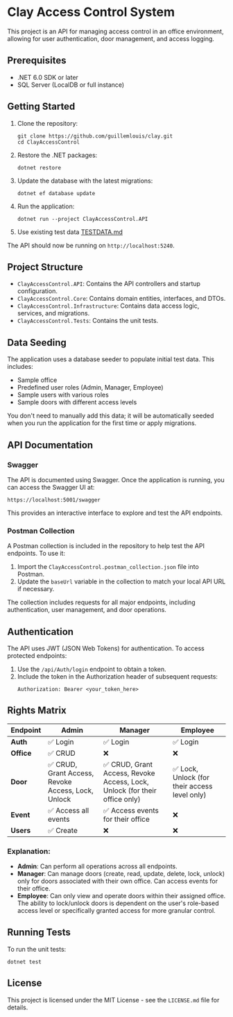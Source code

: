 # Clay Access Control System

This project is an API for managing access control in an office environment, allowing for user authentication, door management, and access logging.

## Prerequisites

- .NET 6.0 SDK or later
- SQL Server (LocalDB or full instance)

## Getting Started

1. Clone the repository:
   ```
   git clone https://github.com/guillemlouis/clay.git
   cd ClayAccessControl
   ```

2. Restore the .NET packages:
   ```
   dotnet restore
   ```

3. Update the database with the latest migrations:
   ```
   dotnet ef database update
   ```

4. Run the application:
   ```
   dotnet run --project ClayAccessControl.API
   ```
5. Use existing test data [TESTDATA.md](TESTDATA.md)

The API should now be running on `http://localhost:5240`.

## Project Structure

- `ClayAccessControl.API`: Contains the API controllers and startup configuration.
- `ClayAccessControl.Core`: Contains domain entities, interfaces, and DTOs.
- `ClayAccessControl.Infrastructure`: Contains data access logic, services, and migrations.
- `ClayAccessControl.Tests`: Contains the unit tests.

## Data Seeding

The application uses a database seeder to populate initial test data. This includes:

- Sample office
- Predefined user roles (Admin, Manager, Employee)
- Sample users with various roles
- Sample doors with different access levels

You don't need to manually add this data; it will be automatically seeded when you run the application for the first time or apply migrations.

## API Documentation

### Swagger

The API is documented using Swagger. Once the application is running, you can access the Swagger UI at:

```
https://localhost:5001/swagger
```

This provides an interactive interface to explore and test the API endpoints.

### Postman Collection

A Postman collection is included in the repository to help test the API endpoints. To use it:

1. Import the `ClayAccessControl.postman_collection.json` file into Postman.
2. Update the `baseUrl` variable in the collection to match your local API URL if necessary.

The collection includes requests for all major endpoints, including authentication, user management, and door operations.

## Authentication

The API uses JWT (JSON Web Tokens) for authentication. To access protected endpoints:

1. Use the `/api/Auth/login` endpoint to obtain a token.
2. Include the token in the Authorization header of subsequent requests:
   ```
   Authorization: Bearer <your_token_here>
   ```
## Rights Matrix

| Endpoint                            | Admin | Manager | Employee |
|-------------------------------------|-------|---------|----------|
| **Auth**                            | ✅ Login | ✅ Login | ✅ Login  |
| **Office**                          | ✅ CRUD | ❌ | ❌ |
| **Door**                            | ✅ CRUD, Grant Access, Revoke Access, Lock, Unlock | ✅ CRUD, Grant Access, Revoke Access, Lock, Unlock (for their office only) | ✅ Lock, Unlock (for their access level only) |
| **Event**                           | ✅ Access all events | ✅ Access events for their office | ❌ |
| **Users**          | ✅ Create | ❌ | ❌ |

### Explanation:

- **Admin**: Can perform all operations across all endpoints.
- **Manager**: Can manage doors (create, read, update, delete, lock, unlock) only for doors associated with their own office. Can access events for their office.
- **Employee**: Can only view and operate doors within their assigned office. The ability to lock/unlock doors is dependent on the user's role-based access level or specifically granted access for more granular control.

## Running Tests

To run the unit tests:

```
dotnet test
```

## License

This project is licensed under the MIT License - see the `LICENSE.md` file for details.